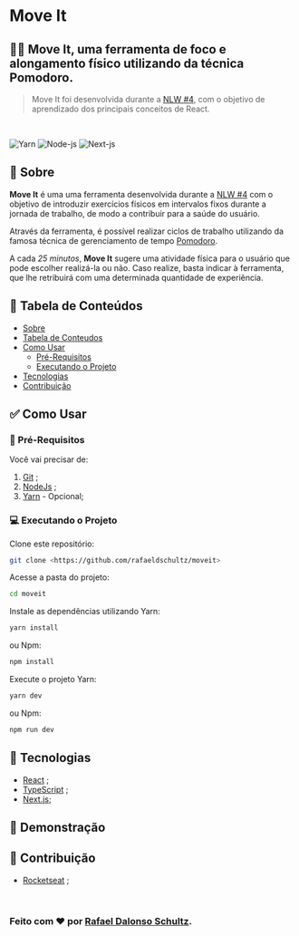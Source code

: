 # Move It

## 🤸‍♂️ **Move It**, uma ferramenta de foco e alongamento físico utilizando da técnica Pomodoro.

> Move It foi desenvolvida durante a [NLW #4](https://nextlevelweek.com/inscricao/4), com o objetivo de aprendizado dos principais conceitos de React.

<br/>

![Yarn](https://img.shields.io/static/v1?label=yarn&message=v1.22.10&color=blue) ![Node-js](https://img.shields.io/static/v1?label=node-js&message=v14.15.5&color=blue) ![Next-js](https://img.shields.io/static/v1?label=next-js&message=v10.0.7&color=blue)

## 📕 **Sobre**

**Move It** é uma uma ferramenta desenvolvida durante a [NLW #4](https://nextlevelweek.com/inscricao/4) com o objetivo de introduzir exercícios físicos em intervalos fixos durante a jornada de trabalho, de modo a contribuir para a saúde do usuário.

Através da ferramenta, é possível realizar ciclos de trabalho utilizando da famosa técnica de gerenciamento de tempo [Pomodoro](https://pt.wikipedia.org/wiki/T%C3%A9cnica_pomodoro).

A cada _25 minutos_, **Move It** sugere uma atividade física para o usuário que pode escolher realizá-la ou não. Caso realize, basta indicar à ferramenta, que lhe retribuirá com uma determinada quantidade de experiência.

## **📌 Tabela de Conteúdos**

<!--ts-->

- [Sobre](#-sobre)
- [Tabela de Conteudos](#-tabela-de-conteúdos)
- [Como Usar](#-como-usar)
  - [Pré-Requisitos](#-pré-requisitos)
  - [Executando o Projeto](#-executando-o-projeto)
- [Tecnologias](#-tecnologias)
- [Contribuição](#-contribuição)

<!--te-->

## ✅ **Como Usar**

### **📃 Pré-Requisitos**

Você vai precisar de:

1. [Git](https://git-scm.com/) ;
2. [NodeJs](https://nodejs.org/en/) ;
3. [Yarn](https://yarnpkg.com/) - Opcional;

### **💻 Executando o Projeto**

Clone este repositório:

```bash
git clone <https://github.com/rafaeldschultz/moveit>
```

Acesse a pasta do projeto:

```bash
cd moveit
```

Instale as dependências utilizando Yarn:

```bash
yarn install
```

ou Npm:

```bash
npm install
```

Execute o projeto Yarn:

```bash
yarn dev
```

ou Npm:

```bash
npm run dev
```

## 🔨 **Tecnologias**

- [React](https://pt-br.reactjs.org/) ;
- [TypeScript](https://www.typescriptlang.org/) ;
- [Next.js](https://nextjs.org/);

## 👀 **Demonstração**

## **👥 Contribuição**

- [Rocketseat](https://rocketseat.com.br/) ;

<br>

### Feito com ❤️ por [Rafael Dalonso Schultz](https://github.com/rafaeldschultz).
